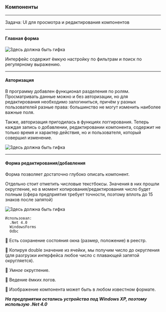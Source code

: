 ### Компоненты
---

Задача: UI для просмотра и редактирования компонентов
___

#### Главная форма
![Здесь должна быть гифка](../../Resources/mainComp.gif)

Интерфейс содержит ёмкую настройку по фильтрам и поиск по регулярному выражению.

___

#### Авторизация

В программу добавлен функционал разделения по ролям. Просматривать данные можно и без авторизации, 
но для редактирования необходимо залогиниться, причём у разных пользователей разные права:
большинство не могут изменить наиболее важные поля. 

Также, авторизация пригодилась в функциях логгирования. 
Теперь каждая запись о добавлении, редактировании компонента, содержит не только время и характер действия, 
но и пользователя, который совершил изменение.  


![Здесь должна быть гифка](../../Resources/authorizationComp.gif)

___

#### Форма редактирования/добавления

Форма позволяет достаточно глубоко описать компонент. 

Отдельно стоит отметить числовые текстбоксы. Значения в них прошли округление, 
но в момент копирования/редактирования число будет полным 
(сфера предприятия требует точности, поэтому вплоть до 15 знаков после запятой)

![Здесь должна быть гифка](../../Resources/editComp.gif)

```
Использовал:
  .Net 4.0
  WindowsForms
  Odbc
```

:pushpin: Есть сохранение состояния окна (размер, положение) в реестр.

:pushpin: Копируя double значение из ячейки, мы получим число до округления 
(для разгрузки интерфейса любое число с плавающей запятой округляется). 

:pushpin: *Умное* округление.

:pushpin: Ведение ёмких логов.

:pushpin: Изображение компонента может быть в любом известном формате.

***На предприятии остались устройства под Windows XP, поэтому использую .Net 4.0***
